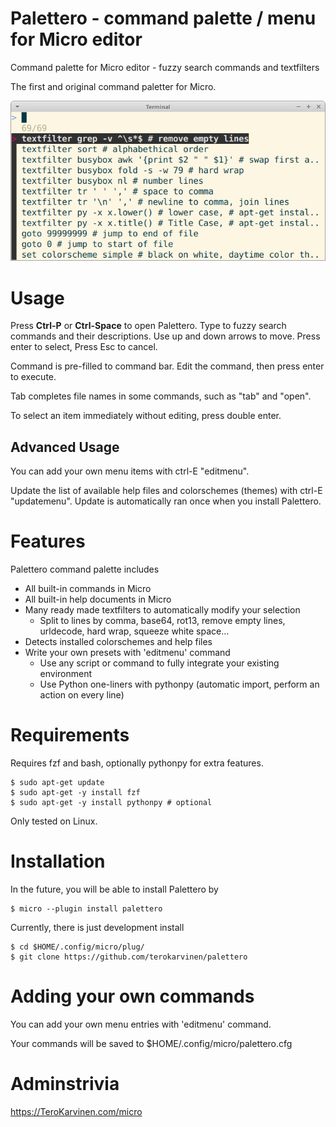 # Palettero - command palette / menu for Micro editor

Command palette for Micro editor - fuzzy search commands and textfilters

The first and original command paletter for Micro. 

![Screenshot](palettero-command-palette-menu-for-micro-editor.png)

# Usage

Press **Ctrl-P** or **Ctrl-Space** to open Palettero. Type to fuzzy search commands and their descriptions. Use up and down arrows to move. Press enter to select, Press Esc to cancel. 

Command is pre-filled to command bar. Edit the command, then press enter to execute. 

Tab completes file names in some commands, such as "tab" and "open". 

To select an item immediately without editing, press double enter. 

## Advanced Usage

You can add your own menu items with ctrl-E "editmenu".

Update the list of available help files and colorschemes (themes) with ctrl-E "updatemenu". Update is automatically ran once when you install Palettero. 

# Features

Palettero command palette includes

- All built-in commands in Micro
- All built-in help documents in Micro
- Many ready made textfilters to automatically modify your selection
	- Split to lines by comma, base64, rot13, remove empty lines, urldecode, hard wrap, squeeze white space...
- Detects installed colorschemes and help files 
- Write your own presets with 'editmenu' command
	- Use any script or command to fully integrate your existing environment
	- Use Python one-liners with pythonpy (automatic import, perform an action on every line)

# Requirements

Requires fzf and bash, optionally pythonpy for extra features. 

	$ sudo apt-get update
	$ sudo apt-get -y install fzf
	$ sudo apt-get -y install pythonpy # optional

Only tested on Linux. 

# Installation

In the future, you will be able to install Palettero by 

	$ micro --plugin install palettero

Currently, there is just development install

	$ cd $HOME/.config/micro/plug/
	$ git clone https://github.com/terokarvinen/palettero

# Adding your own commands

You can add your own menu entries with 'editmenu' command. 

Your commands will be saved to $HOME/.config/micro/palettero.cfg

# Adminstrivia

https://TeroKarvinen.com/micro
